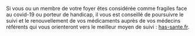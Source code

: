 Si vous ou un membre de votre foyer êtes considérée comme fragiles face au covid-19 ou porteur de handicap, il vous est conseillé de poursuivre le suivi
et le renouvellement de vos médicaments auprès de vos médecins
référents qui vous orienteront vers le meilleur moyen de suivi :
[has-sante.fr](https://www.has-sante.fr/upload/docs/application/pdf/2020-04/covid-19_-_faire_face_a_une_maladie_chronique_pendant_le_confinement_-_guide_patient.pdf).
